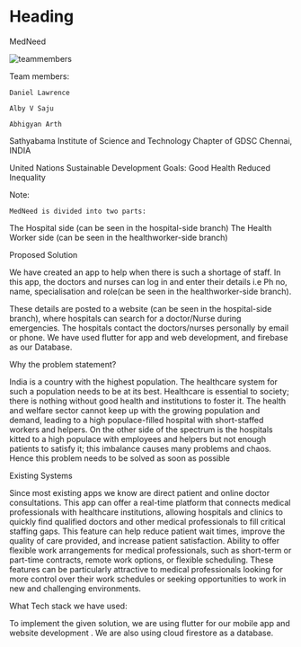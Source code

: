 <h1>Heading</h1>
<font>MedNeed</font>

![teammembers](https://user-images.githubusercontent.com/115637102/228329776-c1278a57-403b-4353-bee3-ce32b0794c5c.jpeg)



<p>Team members:
	
 	Daniel Lawrence 
	
	Alby V Saju
	
	Abhigyan Arth

Sathyabama Institute of Science and Technology Chapter of GDSC
   Chennai, INDIA

United Nations Sustainable Development Goals: 
  										    Good Health
										    Reduced Inequality</p>
<p>
	
Note:
	
	MedNeed is divided into two parts:
The Hospital side (can be seen in the hospital-side branch)
The Health Worker side (can be seen in the healthworker-side branch)</p>
<p>
	Proposed Solution




We have created an app to help when there is such a shortage of staff.
In this app, the doctors and nurses can log in and enter their details i.e
Ph no, name, specialisation and role(can be seen in the healthworker-side branch).

These details are posted to a website (can be seen in the hospital-side branch), where hospitals can search for a doctor/Nurse during emergencies. 
The hospitals contact the doctors/nurses personally by email or phone.
We have used flutter for app and web development, and firebase as our Database.
</p>
<p>
	
	
Why the problem statement?

	
India is a country with the highest population. The healthcare system for such a population needs to be at its best. Healthcare is essential to society; there is nothing without good health and institutions to foster it. The health and welfare sector cannot keep up with the growing population and demand, leading to a high populace-filled hospital with short-staffed workers and helpers. On the other side of the spectrum is the hospitals kitted to a high populace with employees and helpers but not enough patients to satisfy it; this imbalance causes many problems and chaos.
Hence this problem needs to be solved as soon as possible

Existing Systems

	
Since most existing apps we know are direct patient and online doctor consultations.
This app can offer a real-time platform that connects medical professionals with healthcare institutions, allowing hospitals and clinics to quickly find qualified doctors and other medical professionals to fill critical staffing gaps. This feature can help reduce patient wait times, improve the quality of care provided, and increase patient satisfaction.
Ability to offer flexible work arrangements for medical professionals, such as short-term or part-time contracts, remote work options, or flexible scheduling. These features can be particularly attractive to medical professionals looking for more control over their work schedules or seeking opportunities to work in new and challenging environments.

 What Tech stack we have used:
	

To implement the given solution, we are using flutter for our mobile app and website development . 
We are also using cloud firestore as a database.



</p>
